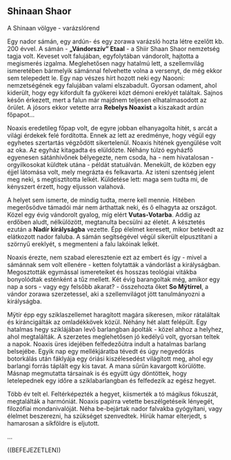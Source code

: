 ## Shinaan Shaor  
A Shinaan völgye - varázslórend

Egy nador sámán, egy ardún- és egy zorawa varázsló hozta létre ezelőtt kb. 200 évvel. A sámán - **„Vándorszív” Etaal** - a Shiir Shaan Shaor nemzetség tagja volt. Keveset volt falujában, egyfolytában vándorolt, hajtotta a megismerés izgalma. Meglehetősen nagy hatalmú lett, a szellemvilág ismeretében bármelyik sámánnal felvehette volna a versenyt, de még ekkor sem telepedett le. Egy nap vészes hírt hozott neki egy Naooni: nemzetségének egy falujában valami elszabadult. Gyorsan odament, ahol kiderült, hogy egy kifordult fa gyökerei közt démoni ereklyét találtak. Sajnos későn érkezett, mert a falun már majdnem teljesen elhatalmasodott az őrület. A jósors ekkor vetette arra **Rebelys Noaxist** a kiszakadt ardún főpapot...

Noaxis eredetileg főpap volt, de egyre jobban elhanyagolta hitét, s arcát a világi érdekek felé fordította. Ennek az lett az eredménye, hogy végül egy egyhetes szertartás végződött sikertelenül. Noaxis hitének gyengülése volt az oka. Az egyház kitagadta és elüldözte. Néhány túlzó egyházfő egyenesen sátánhívőnek bélyegezte, nem csoda, ha - nem hivatalosan - orgyilkosokat küldtek utána - példát statuálván. Menekült, de közben egy éjjel látomása volt, mely megrázta és felkavarta. Az isteni szentség jelent meg neki, s megtisztította lelkét. Küldetése lett: maga sem tudta mi, de kényszert érzett, hogy eljusson valahová.

A helyet sem ismerte, de mindig tudta, merre kell mennie. Hitében megerősödve támadói már nem árthattak neki, és ő elhagyta az országot. Közel egy évig vándorolt gyalog, míg elért **Vutas-Votarba**. Addig az erdőben aludt, nélkülözött, megtanulta becsülni az életét. A késztetés ezután a **Nadír királyságba** vezette. Épp élelmet keresett, mikor betévedt az elátkozott nador faluba. A sámán segítségével végül sikerült elpusztítani a szörnyű ereklyét, s megmenteni a falu lakóinak lelkét.

Noaxis érezte, nem szabad eleresztenie ezt az embert és így - mivel a sámánnak sem volt ellenére - ketten folytatták a vándorlást a királyságban. Megosztották egymással ismereteiket és hosszas teológiai vitákba bonyolódtak esténként a tűz mellett. Két évig barangoltak még, amikor egy nap a sors - vagy egy felsőbb akarat? - összehozta őket **So Mÿtírrel**, a vándor zorawa szerzetessel, aki a szellemvilágot jött tanulmányozni a királyságba.

Mÿtír épp egy sziklaszellemet haragított magára sikeresen, mikor rátaláltak és kiráncigálták az omladékkövek közül. Néhány hét alatt felépült. Egy hatalmas hegy sziklájában levő barlangban ápolták - közel ahhoz a helyhez, ahol megtalálták. A szerzetes meglehetősen jó kedélyű volt, gyorsan teltek a napok. Noaxis üres idejében felfedezőútra indult a hatalmas barlang belsejébe. Egyik nap egy mellékjáratba tévedt és úgy negyedórás botorkálás után fáklyája egy óriási kiszélesedést világított meg, ahol egy barlangi forrás táplált egy kis tavat. A mana sűrűn kavargott körülötte. Másnap megmutatta társainak is és együtt úgy döntöttek, hogy letelepednek egy időre a sziklabarlangban és felfedezik az egész hegyet.

Több év telt el. Feltérképezték a hegyet, kiismerték a tó mágikus fókuszát, megtalálták a harmóniát. Noaxis papírra vetette beszélgetéseik lényegét, filozófiai mondanivalóját. Néha be-bejártak nador falvakba gyógyítani, vagy élelmet beszerezni, ha szükséget szenvedtek. Hírük hamar elterjedt, s hamarosan a síkföldre is eljutott.

...

((BEFEJEZETLEN))
